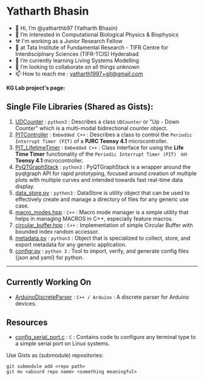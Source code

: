 # Yatharth Bhasin

- 👋 Hi, I’m @yatharthb97 (Yatharth Bhasin)
- 👀 I’m interested in Computational Biological Physics & Biophysics
- ⚒ I'm working as a Junior Research Fellow
- 🔬 at Tata Institute of Fundamental Research - TIFR Centre for Interdisciplnary Sciences (TIFR-TCIS) Hyderabad
- 🌱 I’m currently learning Living Systems Modelling
- 💞️ I’m looking to collaborate on all things unknown
- 📫 How to reach me : yatharth1997+git@gmail.com



**KG Lab project's page:** [](kglab.md)




## Single File Libraries (Shared as Gists):

1. [UDCounter](https://gist.github.com/yatharthb97/0ebb5a6e618c2de3720aeefbf82a708a) : `python3` : Describes a class `UDCounter` or "Up - Down Counter" which is a multi-modal bidirectional counter object.
2. [PITController](https://gist.github.com/yatharthb97/5dfd744b3d4870195b685b8c2d701075) : `Embedded C++` : Describes a class to control the `Periodic Interrupt Timer (PIT)` of a **PJRC Teensy 4.1** microcontroller.
3. [PIT_LifetimeTimer](https://gist.github.com/yatharthb97/ec75c614922c807b9aa022b52c3f36b0) : `Embedded C++` : Class Interface for using the **Life Time Timer** functionality of the `Periodic Interrupt Timer (PIT) ` on **Teensy 4.1** microcontroller.
4. [PyQTGraphStack](https://gist.github.com/yatharthb97/f3748ef894627748bacccf092648aa59) : `python3` : PyQTGraphStack is a wrapper around the pyqtgraph API for rapid prototyping, focused around creation of multiple plots with multiple curves and intended towards fast real-time data display.
5. [data_store.py](https://gist.github.com/yatharthb97/a0b3a2665f065d982e7b0e2b2dd274b0) : `python3` : DataStore is utility object that can be used to effectively create and manage a directory of files for any generic use case.
6. [macro_modes.hpp](https://gist.github.com/yatharthb97/5daec9f62e8b2a60e4c5a775137efb26) : `C++` : Macro mode manager is a simple utility that helps in managing MACROS in C++, especially feature macros.
7. [circular_buffer.hpp](https://gist.github.com/yatharthb97/2211c7898382eb4f9ae819b8f490311b) : `C++` : Implementation of simple Circular Buffer with bounded index random accessor.
8. [metadata.py](https://gist.github.com/yatharthb97/1110a1924d8d70ef8ad444f12a952de6) : `python3` : Object that is specialized to collect, store, and export metadata for any generic application.
9. [configr.py](https://gist.github.com/yatharthb97/086f24c9a01bb5a508821fae80e190c9) : `python 3` : Tool to import, verify, and generate config files {json and yaml} for python.

---

## Currently Working On
* [ArduinoDiscreteParser](https://github.com/yatharthb97/ArduinoDiscreteParser) : `C++ / Arduino` : A discrete parser for Arduino devices.


## Resources
* [config_serial_port.c](https://gist.github.com/yatharthb97/0958cb2937509361ae1044074205fd48) : `C` : Contains code to configure any terminal type to a simple serial port on Linux systems.


Use Gists as (submodule) repositories:
```
git submodule add <repo path>
git mv <absurd repo name> <something meaningful>
```

<!---
yatharthb97/yatharthb97 is a ✨ special ✨ repository because its `README.md` (this file) appears on your GitHub profile.
You can click the Preview link to take a look at your changes.
--->
